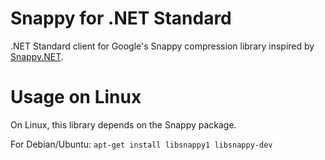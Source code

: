 # Snappy for .NET Standard

.NET Standard client for Google's Snappy compression library inspired by [Snappy.NET](https://snappy.angeloflogic.com/).

# Usage on Linux

On Linux, this library depends on the Snappy package.

For Debian/Ubuntu:
`apt-get install libsnappy1 libsnappy-dev`